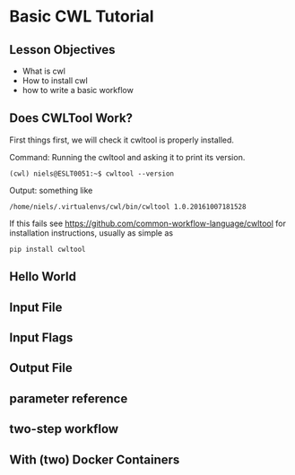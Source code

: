 # Basic CWL Tutorial

## Lesson Objectives

- What is cwl
- How to install cwl
- how to write a basic workflow

## Does CWLTool Work?

First things first, we will check it cwltool is properly installed.

Command: Running the cwltool and asking it to print its version.
```
(cwl) niels@ESLT0051:~$ cwltool --version
```

Output: something like
```
/home/niels/.virtualenvs/cwl/bin/cwltool 1.0.20161007181528
```

If this fails see https://github.com/common-workflow-language/cwltool for installation instructions, usually as simple as

```
pip install cwltool
```

## Hello World

## Input File

## Input Flags

## Output File

## parameter reference

## two-step workflow

## With (two) Docker Containers

